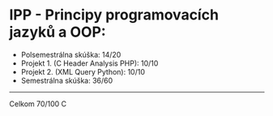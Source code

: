 # IPP - Principy programovacích jazyků a OOP:
* Polsemestrálna skúška: 14/20
* Projekt 1. (C Header Analysis PHP): 10/10
* Projekt 2. (XML Query Python): 10/10
* Semestrálna skúška: 36/60 
----
Celkom 70/100 C